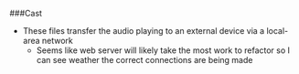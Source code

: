 ###Cast
- These files transfer the audio playing to an external device via a local-area network
	- Seems like web server will likely take the most work to refactor so I can see weather the correct connections are being made